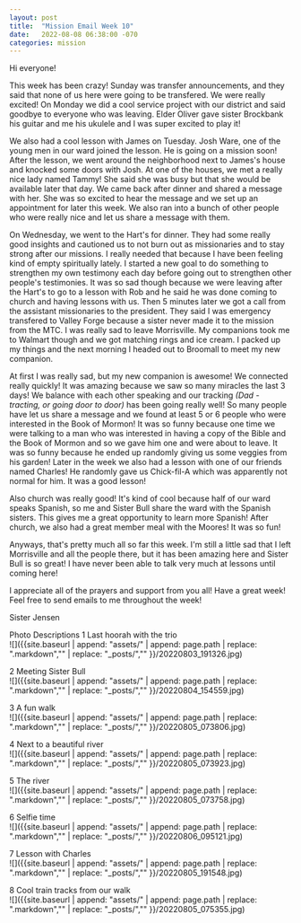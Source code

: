 ```yaml
---
layout: post
title:  "Mission Email Week 10"
date:   2022-08-08 06:38:00 -070
categories: mission
---
```

Hi everyone!

This week has been crazy! Sunday was transfer announcements, and they said that none of us here were going to be transfered. We were really excited! On Monday we did a cool service project with our district and said goodbye to everyone who was leaving. Elder Oliver gave sister Brockbank his guitar and me his ukulele and I was super excited to play it!

We also had a cool lesson with James on Tuesday. Josh Ware, one of the young men in our ward joined the lesson. He is going on a mission soon! After the lesson, we went around the neighborhood next to James's house and knocked some doors with Josh. At one of the houses, we met a really nice lady named Tammy! She said she was busy but that she would be available later that day. We came back after dinner and shared a message with her. She was so excited to hear the message and we set up an appointment for later this week. We also ran into a bunch of other people who were really nice and let us share a message with them.

On Wednesday, we went to the Hart's for dinner. They had some really good insights and cautioned us to not burn out as missionaries and to stay strong after our missions. I really needed that because I have been feeling kind of empty spiritually lately. I started a new goal to do something to strengthen my own testimony each day before going out to strengthen other people's testimonies. It was so sad though because we were leaving after the Hart's to go to a lesson with Rob and he said he was done coming to church and having lessons with us. Then 5 minutes later we got a call from the assistant missionaries to the president. They said I was emergency transfered to Valley Forge because a sister never made it to the mission from the MTC. I was really sad to leave Morrisville. My companions took me to Walmart though and we got matching rings and ice cream.
I packed up my things and the next morning I headed out to Broomall to meet my new companion.

At first I was really sad, but my new companion is awesome! We connected really quickly! It was amazing because we saw so many miracles the last 3 days! We balance with each other speaking and our tracking <i>(Dad - tracting, or going door to door)</i> has been going really well! So many people have let us share a message and we found at least 5 or 6 people who were interested in the Book of Mormon! It was so funny because one time we were talking to a man who was interested in having a copy of the Bible and the Book of Mormon and so we gave him one and were about to leave. It was so funny because he ended up randomly giving us some veggies from his garden! Later in the week we also had a lesson with one of our friends named Charles! He randomly gave us Chick-fil-A which was apparently not normal for him. It was a good lesson!

Also church was really good! It's kind of cool because half of our ward speaks Spanish, so me and Sister Bull share the ward with the Spanish sisters. This gives me a great opportunity to learn more Spanish! After church, we also had a great member meal with the Moores! It was so fun!

Anyways, that's pretty much all so far this week. I'm still a little sad that I left Morrisville and all the people there, but it has been amazing here and Sister Bull is so great! I have never been able to talk very much at lessons until coming here!

I appreciate all of the prayers and support from you all! Have a great week! Feel free to send emails to me throughout the week!

Sister Jensen

Photo Descriptions
1 Last hoorah with the trio  
![]({{site.baseurl | append: "assets/" | append:  page.path | replace: ".markdown","" | replace: "_posts/",""  }}/20220803_191326.jpg)

2 Meeting Sister Bull  
![]({{site.baseurl | append: "assets/" | append:  page.path | replace: ".markdown","" | replace: "_posts/",""  }}/20220804_154559.jpg)

3 A fun walk  
![]({{site.baseurl | append: "assets/" | append:  page.path | replace: ".markdown","" | replace: "_posts/",""  }}/20220805_073806.jpg)

4 Next to a beautiful river  
![]({{site.baseurl | append: "assets/" | append:  page.path | replace: ".markdown","" | replace: "_posts/",""  }}/20220805_073923.jpg)

5 The river  
![]({{site.baseurl | append: "assets/" | append:  page.path | replace: ".markdown","" | replace: "_posts/",""  }}/20220805_073758.jpg)

6 Selfie time  
![]({{site.baseurl | append: "assets/" | append:  page.path | replace: ".markdown","" | replace: "_posts/",""  }}/20220806_095121.jpg)

7 Lesson with Charles  
![]({{site.baseurl | append: "assets/" | append:  page.path | replace: ".markdown","" | replace: "_posts/",""  }}/20220805_191548.jpg)

8 Cool train tracks from our walk  
![]({{site.baseurl | append: "assets/" | append:  page.path | replace: ".markdown","" | replace: "_posts/",""  }}/20220805_075355.jpg)